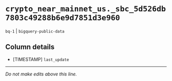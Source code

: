 # `crypto_near_mainnet_us._sbc_5d526db7803c49288b6e9d7851d3e960`
`bq-1` | `bigquery-public-data`

## Column details
* [TIMESTAMP] `last_update`

-------------------------------------------------------------------------------
*Do not make edits above this line.*
